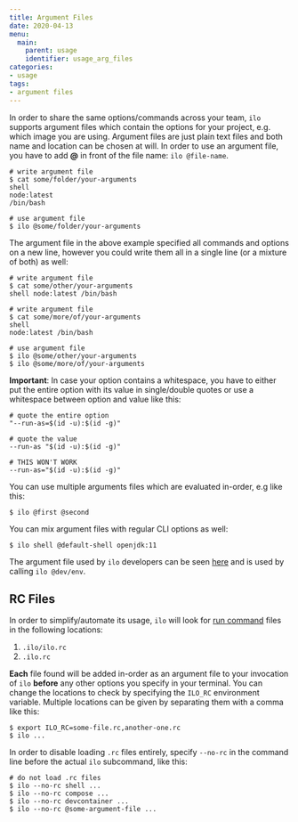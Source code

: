```yaml
---
title: Argument Files
date: 2020-04-13
menu:
  main:
    parent: usage
    identifier: usage_arg_files
categories:
- usage
tags:
- argument files
---
```


In order to share the same options/commands across your team, `ilo` supports argument files which contain the options for your project, e.g. which image you are using. Argument files are just plain text files and both name and location can be chosen at will. In order to use an argument file, you have to add **@** in front of the file name: `ilo @file-name`.

```console
# write argument file
$ cat some/folder/your-arguments
shell
node:latest
/bin/bash

# use argument file
$ ilo @some/folder/your-arguments
```

The argument file in the above example specified all commands and options on a new line, however you could write them all in a single line (or a mixture of both) as well:

```console
# write argument file
$ cat some/other/your-arguments
shell node:latest /bin/bash

# write argument file
$ cat some/more/of/your-arguments
shell
node:latest /bin/bash

# use argument file
$ ilo @some/other/your-arguments
$ ilo @some/more/of/your-arguments
```

**Important**: In case your option contains a whitespace, you have to either put the entire option with its value in single/double quotes or use a whitespace between option and value like this:

```console
# quote the entire option
"--run-as=$(id -u):$(id -g)"

# quote the value
--run-as "$(id -u):$(id -g)"

# THIS WON'T WORK
--run-as="$(id -u):$(id -g)"
```

You can use multiple arguments files which are evaluated in-order, e.g like this:

```console
$ ilo @first @second
```

You can mix argument files with regular CLI options as well:

```console
$ ilo shell @default-shell openjdk:11
```

The argument file used by `ilo` developers can be seen [here](https://github.com/metio/ilo/blob/main/dev/env) and is used by calling `ilo @dev/env`.

## RC Files

In order to simplify/automate its usage, `ilo` will look for [run command](https://en.wikipedia.org/wiki/Run_commands) files in the following locations:

1. `.ilo/ilo.rc`
2. `.ilo.rc`

**Each** file found will be added in-order as an argument file to your invocation of `ilo` **before** any other options you specify in your terminal. You can change the locations to check by specifying the `ILO_RC` environment variable. Multiple locations can be given by separating them with a comma like this:

```console
$ export ILO_RC=some-file.rc,another-one.rc
$ ilo ...
```

In order to disable loading `.rc` files entirely, specify `--no-rc` in the command line before the actual `ilo` subcommand, like this:

```console
# do not load .rc files
$ ilo --no-rc shell ...
$ ilo --no-rc compose ...
$ ilo --no-rc devcontainer ...
$ ilo --no-rc @some-argument-file ...
```
